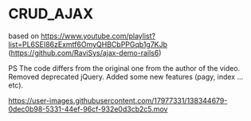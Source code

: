 
# CRUD_AJAX

based on https://www.youtube.com/playlist?list=PL6SEI86zExmtf6OmyQHBCbPPGqb1g7KJb 
(https://github.com/RaviSys/ajax-demo-rails6)

PS The code differs from the original one from the author of the video. Removed deprecated jQuery. Added some new features (pagy, index ... etc).



https://user-images.githubusercontent.com/17977331/138344679-0dec0b98-5331-44ef-96cf-932e0d3cb2c5.mov

